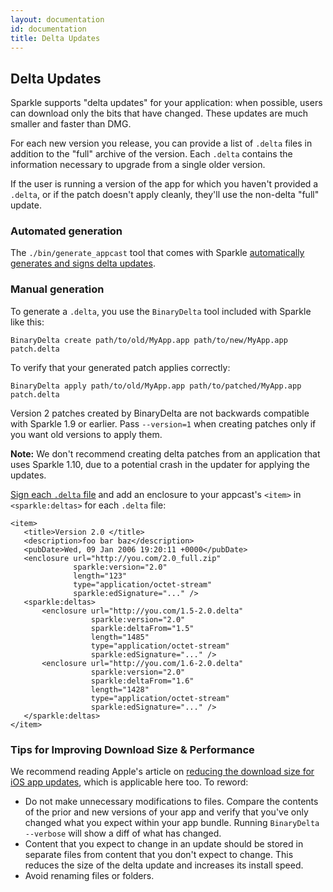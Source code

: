 ```yaml
---
layout: documentation
id: documentation
title: Delta Updates
---
```

## Delta Updates

Sparkle supports "delta updates" for your application: when possible, users can download only the bits that have changed. These updates are much smaller and faster than DMG.

For each new version you release, you can provide a list of `.delta` files in addition to the "full" archive of the version. Each `.delta` contains the information necessary to upgrade from a single older version.

If the user is running a version of the app for which you haven't provided a `.delta`, or if the patch doesn't apply cleanly, they'll use the non-delta "full" update.

### Automated generation

The `./bin/generate_appcast` tool that comes with Sparkle [automatically generates and signs delta updates](/documentation/#publish-your-appcast).

### Manual generation

To generate a `.delta`, you use the `BinaryDelta` tool included with Sparkle like this:

    BinaryDelta create path/to/old/MyApp.app path/to/new/MyApp.app patch.delta

To verify that your generated patch applies correctly:

    BinaryDelta apply path/to/old/MyApp.app path/to/patched/MyApp.app patch.delta

Version 2 patches created by BinaryDelta are not backwards compatible with Sparkle 1.9 or earlier. Pass `--version=1` when creating patches only if you want old versions to apply them.

<div class="alert alert-warning" role="alert">
<strong>Note:</strong> We don't recommend creating delta patches from an application that uses Sparkle 1.10, due to a potential crash in the updater for applying the updates.
</div>

[Sign each `.delta` file](/documentation/#segue-for-security-concerns) and add an enclosure to your appcast's `<item>` in `<sparkle:deltas>` for each `.delta` file:

    <item>
       <title>Version 2.0 </title>
       <description>foo bar baz</description>
       <pubDate>Wed, 09 Jan 2006 19:20:11 +0000</pubDate>
       <enclosure url="http://you.com/2.0_full.zip"
                  sparkle:version="2.0"
                  length="123"
                  type="application/octet-stream"
                  sparkle:edSignature="..." />
       <sparkle:deltas>
           <enclosure url="http://you.com/1.5-2.0.delta"
                      sparkle:version="2.0"
                      sparkle:deltaFrom="1.5"
                      length="1485"
                      type="application/octet-stream"
                      sparkle:edSignature="..." />
           <enclosure url="http://you.com/1.6-2.0.delta"
                      sparkle:version="2.0"
                      sparkle:deltaFrom="1.6"
                      length="1428"
                      type="application/octet-stream"
                      sparkle:edSignature="..." />
       </sparkle:deltas>
    </item>

### Tips for Improving Download Size & Performance

We recommend reading Apple's article on [reducing the download size for iOS app updates](https://developer.apple.com/library/content/qa/qa1779/_index.html), which is applicable here too. To reword:

* Do not make unnecessary modifications to files. Compare the contents of the prior and new versions of your app and verify that you've only changed what you expect within your app bundle. Running `BinaryDelta --verbose` will show a diff of what has changed.
* Content that you expect to change in an update should be stored in separate files from content that you don't expect to change. This reduces the size of the delta update and increases its install speed.
* Avoid renaming files or folders.

